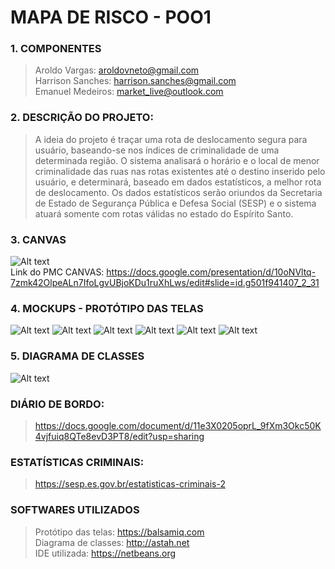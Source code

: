 # MAPA DE RISCO - POO1

### 1. COMPONENTES
> Aroldo Vargas: aroldovneto@gmail.com<br>
> Harrison Sanches: harrison.sanches@gmail.com<br>
> Emanuel Medeiros: market_live@outlook.com<br>

### 2. DESCRIÇÃO DO PROJETO:

>A ideia do projeto é traçar uma rota de deslocamento segura para usuário, baseando-se nos índices de criminalidade de uma determinada região. O sistema analisará o horário e o local de menor criminalidade das ruas nas rotas existentes até o destino inserido pelo usuário, e determinará, baseado em dados estatísticos, a melhor rota de deslocamento. Os dados estatísticos serão oriundos da Secretaria de Estado de Segurança Pública e Defesa Social (SESP) e o sistema atuará somente com rotas válidas no estado do Espírito Santo.

### 3. CANVAS
![Alt text](https://github.com/aroldovargas/CaminhoSeguro/blob/master/PMC.JPG?raw=true "Title")<br>
Link do PMC CANVAS: https://docs.google.com/presentation/d/10oNVltq-7zmk42OlpeALn7IfoLgvUBjoKDu1ruXhLws/edit#slide=id.g501f941407_2_31

### 4. MOCKUPS - PROTÓTIPO DAS TELAS
![Alt text](https://github.com/aroldovargas/CaminhoSeguro/blob/master/TELAS/menu_inicial.JPG?raw=true "Title")
![Alt text](https://github.com/aroldovargas/CaminhoSeguro/blob/master/TELAS/pesquisa_rua.JPG?raw=true "Title")
![Alt text](https://github.com/aroldovargas/CaminhoSeguro/blob/master/TELAS/resultado_rua.JPG?raw=true "Title")
![Alt text](https://github.com/aroldovargas/CaminhoSeguro/blob/master/TELAS/descricao_crimes.JPG?raw=true "Title")
![Alt text](https://github.com/aroldovargas/CaminhoSeguro/blob/master/TELAS/comentario.JPG?raw=true "Title")
![Alt text](https://github.com/aroldovargas/CaminhoSeguro/blob/master/TELAS/comentario_enviado.JPG?raw=true "Title")

### 5. DIAGRAMA DE CLASSES
![Alt text](https://github.com/aroldovargas/CaminhoSeguro/blob/master/Diagrama_v1.png)

### DIÁRIO DE BORDO:

>https://docs.google.com/document/d/11e3X0205oprL_9fXm3Okc50K4vjfuiq8QTe8evD3PT8/edit?usp=sharing

### ESTATÍSTICAS CRIMINAIS:

>https://sesp.es.gov.br/estatisticas-criminais-2


### SOFTWARES UTILIZADOS
>Protótipo das telas: https://balsamiq.com<br>
>Diagrama de classes: http://astah.net<br>
>IDE utilizada: https://netbeans.org<br>
